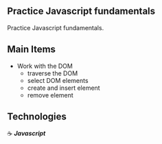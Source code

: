 ## Practice Javascript fundamentals

Practice Javascript fundamentals.

## Main Items

- Work with the DOM
  - traverse the DOM
  - select DOM elements
  - create and insert element
  - remove element

## Technologies

:coffee: **_Javascript_**
